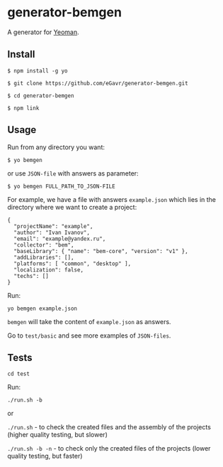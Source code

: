 # generator-bemgen

A generator for [Yeoman](http://yeoman.io).

## Install

```
$ npm install -g yo

$ git clone https://github.com/eGavr/generator-bemgen.git

$ cd generator-bemgen

$ npm link
```

## Usage

Run from any directory you want:

```
$ yo bemgen
```

or use ```JSON-file``` with answers as parameter:

```
$ yo bemgen FULL_PATH_TO_JSON-FILE
```

For example, we have a file with answers ```example.json``` which lies in the directory where we want to create a project:

```
{
  "projectName": "example",
  "author": "Ivan Ivanov",
  "email": "example@yandex.ru",
  "collector": "bem",
  "baseLibrary": { "name": "bem-core", "version": "v1" },
  "addLibraries": [],
  "platforms": [ "common", "desktop" ],
  "localization": false,
  "techs": []
}
```

Run:

```
yo bemgen example.json
```

```bemgen``` will take the content of ```example.json``` as answers.

Go to ```test/basic``` and see more examples of ```JSON-files```.

## Tests

```
cd test
```

Run:

```./run.sh -b```

or

```./run.sh``` - to check the created files and the assembly of the projects (higher quality testing, but slower)

```./run.sh -b -n``` - to check only the created files of the projects (lower quality testing, but faster)
